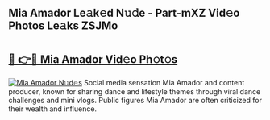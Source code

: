 ## Mia Amador Le𝚊k𝚎d N𝚞𝚍e - Part-mXZ Vid𝚎o Photos Le𝚊ks ZSJMo

# <h2><a href="http://fbft7ym.evod.top/?m=Mia+Amador">🔗 👉🔴 Mia Amador Vid𝚎o Ph𝚘t𝚘s</a></h2>

[![Mia Amador N𝚞d𝚎s](https://i.imgur.com/8V9OHl7.gif)](http://fbft7ym.evod.top/?m=Mia+Amador)
Social media sensation Mia Amador and content producer, known for sharing dance and lifestyle themes through viral dance challenges and mini vlogs. Public figures Mia Amador are often criticized for their wealth and influence. 
